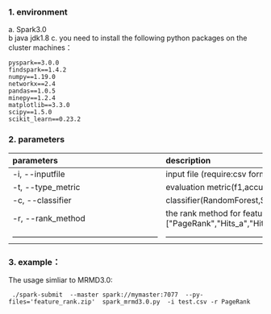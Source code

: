 ### 1. environment 
a. Spark3.0  
b  java jdk1.8
c. you need to install the following python packages on the cluster machines：

  ```
  pyspark==3.0.0  
  findspark==1.4.2  
  numpy==1.19.0  
  networkx==2.4  
  pandas==1.0.5  
  minepy==1.2.4  
  matplotlib==3.3.0  
  scipy==1.5.0  
  scikit_learn==0.23.2  
  ```
### 2. parameters
 |parameters|description|
|:-|:-|  
|-i, --inputfile|input file (require:csv format)|   
|-t, --type_metric|evaluation metric(f1,accuracy,precision,recall,auc), default=f1 |   
|-c, --classifier|classifier(RandomForest,SVM,Bayes) default="RandomForest"|   
|-r, --rank_method|the rank method for features,choices=["PageRank","Hits_a","Hits_h","LeaderRank","TrustRank"],default="PageRank"|   
|——————————————————|————————————————| 
### 3. example：
The usage simliar to MRMD3.0:
```
 ./spark-submit  --master spark://mymaster:7077  --py-files='feature_rank.zip'  spark_mrmd3.0.py  -i test.csv -r PageRank
```
